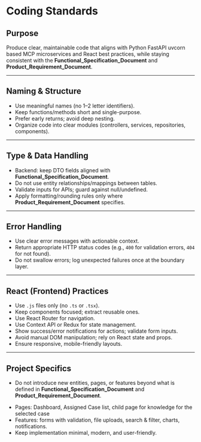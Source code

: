 # Coding Standards

## Purpose
<!--Produce clear, maintainable code that aligns with Spring Boot and React best practices, while staying consistent with the **Functional_Specification_Document** and **Product_Requirement_Document**. -->
Produce clear, maintainable code that aligns with Python FastAPI uvcorn based MCP microservices and React best practices, while staying consistent with the **Functional_Specification_Document** and **Product_Requirement_Document**.

---

## Naming & Structure
- Use meaningful names (no 1–2 letter identifiers).  
- Keep functions/methods short and single-purpose.  
- Prefer early returns; avoid deep nesting.  
- Organize code into clear modules (controllers, services, repositories, components).  

---

## Type & Data Handling
- Backend: keep DTO fields aligned with **Functional_Specification_Document**.  
- Do not use entity relationships/mappings between tables.  
- Validate inputs for APIs; guard against null/undefined.  
- Apply formatting/rounding rules only where **Product_Requirement_Document** specifies.  

---

## Error Handling
- Use clear error messages with actionable context.  
- Return appropriate HTTP status codes (e.g., `400` for validation errors, `404` for not found).  
- Do not swallow errors; log unexpected failures once at the boundary layer.  

---

## React (Frontend) Practices
<!-- - Use Material-UI with SAP Fiori styling for components.  -->
- Use `.js` files only (no `.ts` or `.tsx`).  
- Keep components focused; extract reusable ones.  
- Use React Router for navigation.  
- Use Context API or Redux for state management.  
- Show success/error notifications for actions; validate form inputs.  
- Avoid manual DOM manipulation; rely on React state and props.  
- Ensure responsive, mobile-friendly layouts.  

---

## Project Specifics
- Do not introduce new entities, pages, or features beyond what is defined in **Functional_Specification_Document** and **Product_Requirement_Document**.  
<!-- - Pages: Dashboard, Travel Requests, Expense Submission, Approvals, Profile.  -->
- Pages: Dashboard, Assigned Case list, child page for knowledge for the selected case
- Features: forms with validation, file uploads, search & filter, charts, notifications.  
- Keep implementation minimal, modern, and user-friendly.  